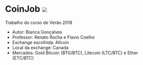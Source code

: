 # CoinJob ![](https://gamecredits.com/wp-content/uploads/2017/08/allcoin.png)
Trabalho do curso de Verão 2018

  - Autor: Bianca Gonçalves
  - Professor: Renato Rocha e Flavio Coelho
  - Exchange escolhida: Allcoin
  - Local da exchange: Canada
  - Mercados: Gold Bitcoin (BTG/BTC), Litecoin (LTC/BTC) e Ether (ETC/BTC)

